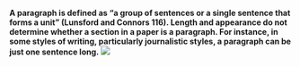 <b>A paragraph is defined as “a group of sentences or a single sentence that forms a unit” (Lunsford and Connors 116). Length and appearance do not determine whether a section in a paper is a paragraph. For instance, in some styles of writing, particularly journalistic styles, a paragraph can be just one sentence long.</b>
<img src="https://i.ytimg.com/vi/a5RiQXOnqAM/maxresdefault.jpg" />
